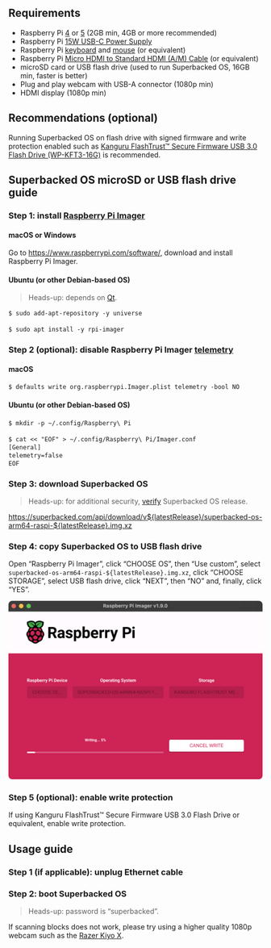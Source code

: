 <!--
Title: How to run Superbacked OS on Raspberry Pi
Description: Learn how to run Superbacked OS on Raspberry Pi
Publication date: 2025-01-11T09:58:30.556Z
Pinned: 2
-->

## Requirements

- Raspberry Pi [4](https://www.raspberrypi.com/products/raspberry-pi-4-model-b/) or [5](https://www.raspberrypi.com/products/raspberry-pi-5/) (2GB min, 4GB or more recommended)
- Raspberry Pi [15W USB-C Power Supply](https://www.raspberrypi.com/products/type-c-power-supply/)
- Raspberry Pi [keyboard](https://www.raspberrypi.com/products/raspberry-pi-keyboard-and-hub/) and [mouse](https://www.raspberrypi.com/products/raspberry-pi-mouse/) (or equivalent)
- Raspberry Pi [Micro HDMI to Standard HDMI (A/M) Cable](https://www.raspberrypi.com/products/micro-hdmi-to-standard-hdmi-a-cable/) (or equivalent)
- microSD card or USB flash drive (used to run Superbacked OS, 16GB min, faster is better)
- Plug and play webcam with USB-A connector (1080p min)
- HDMI display (1080p min)

## Recommendations (optional)

Running Superbacked OS on flash drive with signed firmware and write protection enabled such as [Kanguru FlashTrust™ Secure Firmware USB 3.0 Flash Drive (WP-KFT3-16G)](https://www.kanguru.com/products/kanguru-flashtrust-secure-firmware-usb-3-0-flash-drive) is recommended.

## Superbacked OS microSD or USB flash drive guide

### Step 1: install [Raspberry Pi Imager](https://www.raspberrypi.com/software/)

#### macOS or Windows

Go to https://www.raspberrypi.com/software/, download and install Raspberry Pi Imager.

#### Ubuntu (or other Debian-based OS)

> Heads-up: depends on [Qt](https://www.qt.io/).

```shell-session
$ sudo add-apt-repository -y universe

$ sudo apt install -y rpi-imager
```

### Step 2 (optional): disable Raspberry Pi Imager [telemetry](https://github.com/raspberrypi/rpi-imager#telemetry)

#### macOS

```shell-session
$ defaults write org.raspberrypi.Imager.plist telemetry -bool NO
```

#### Ubuntu (or other Debian-based OS)

```shell-session
$ mkdir -p ~/.config/Raspberry\ Pi

$ cat << "EOF" > ~/.config/Raspberry\ Pi/Imager.conf
[General]
telemetry=false
EOF
```

### Step 3: download Superbacked OS

> Heads-up: for additional security, [verify](https://github.com/superbacked/superbacked?tab=readme-ov-file#how-to-verify-integrity-of-release) Superbacked OS release.

https://superbacked.com/api/download/v${latestRelease}/superbacked-os-arm64-raspi-${latestRelease}.img.xz

### Step 4: copy Superbacked OS to USB flash drive

Open “Raspberry Pi Imager”, click “CHOOSE OS”, then “Use custom”, select `superbacked-os-arm64-raspi-${latestRelease}.img.xz`, click “CHOOSE STORAGE”, select USB flash drive, click “NEXT”, then “NO” and, finally, click “YES”.

![Raspberry Pi Imager, release semver may differ](./assets/rpi-imager.png)

### Step 5 (optional): enable write protection

If using Kanguru FlashTrust™ Secure Firmware USB 3.0 Flash Drive or equivalent, enable write protection.

## Usage guide

### Step 1 (if applicable): unplug Ethernet cable

### Step 2: boot Superbacked OS

> Heads-up: password is “superbacked”.

If scanning blocks does not work, please try using a higher quality 1080p webcam such as the [Razer Kiyo X](https://www.razer.com/streaming-cameras/razer-kiyo-x).
